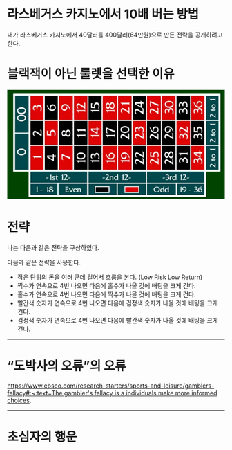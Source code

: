# 라스베거스 카지노에서 10배 버는 방법

내가 라스베거스 카지노에서 40달러를 400달러(64만원)으로 만든 전략을 공개하려고 한다.

# 블랙잭이 아닌 룰렛을 선택한 이유

![roullete.png](roullete.png)

# 전략

나는 다음과 같은 전략을 구상하였다.

다음과 같은 전략을 사용한다.

- 작은 단위의 돈을 여러 군데 걸어서 흐름을 본다. (Low Risk Low Return)
- 짝수가 연속으로 4번 나오면 다음에 홀수가 나올 것에 배팅을 크게 건다.
- 홀수가 연속으로 4번 나오면 다음에 짝수가 나올 것에 배팅을 크게 건다.
- 빨간색 숫자가 연속으로 4번 나오면 다음에 검정색 숫자가 나올 것에 배팅을 크게 건다.
- 검정색 숫자가 연속으로 4번 나오면 다음에 빨간색 숫자가 나올 것에 배팅을 크게 건다.

----------------------------------------------------------------------

# “도박사의 오류”의 오류

[https://www.ebsco.com/research-starters/sports-and-leisure/gamblers-fallacy#:~:text=The gambler's fallacy is a,individuals make more informed choices](https://www.ebsco.com/research-starters/sports-and-leisure/gamblers-fallacy#:~:text=The%20gambler's%20fallacy%20is%20a,individuals%20make%20more%20informed%20choices).

----------------------------------------------------------------------

# 초심자의 행운